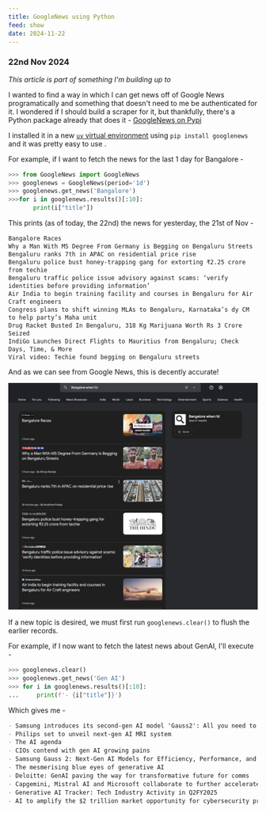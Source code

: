 ```yaml
---
title: GoogleNews using Python
feed: show
date: 2024-11-22
---
```

### 22nd Nov 2024

*This article is part of something I'm building up to* 

I wanted to find a way in which I can get news off of Google News programatically and something that doesn't need to me be authenticated for it. I wondered if I should build a scraper for it, but thankfully, there's a Python package already that does it  - [GoogleNews on Pypi](https://pypi.org/project/GoogleNews/)

I installed it in a new [`uv` virtual environment](https://everythingpython.substack.com/p/virtual-environments-using-uv) using `pip install googlenews` and it was pretty easy to use . 

For example, if I want to fetch the news for the last 1 day for Bangalore - 

```python
>>> from GoogleNews import GoogleNews
>>> googlenews = GoogleNews(period='1d')
>>> googlenews.get_news('Bangalore')
>>>for i in googlenews.results()[:10]:
       print(i["title"])
```

This prints (as of today, the 22nd) the news for yesterday, the 21st of Nov - 

```text
Bangalore Races
Why a Man With MS Degree From Germany is Begging on Bengaluru Streets
Bengaluru ranks 7th in APAC on residential price rise
Bengaluru police bust honey-trapping gang for extorting ₹2.25 crore from techie
Bengaluru traffic police issue advisory against scams: ‘verify identities before providing information’
Air India to begin training facility and courses in Bengaluru for Air Craft engineers
Congress plans to shift winning MLAs to Bengaluru, Karnataka’s dy CM to help party’s Maha unit
Drug Racket Busted In Bengaluru, 318 Kg Marijuana Worth Rs 3 Crore Seized
IndiGo Launches Direct Flights to Mauritius from Bengaluru; Check Days, Time, & More
Viral video: Techie found begging on Bengaluru streets
```

And as we can see from Google News, this is decently accurate! 

![Alt Text](/assets/img/Applications/GoogleNews.png)


If a new topic is desired, we must first run `googlenews.clear()` to flush the earlier records. 

For example, if I now want to fetch the latest news about GenAI, I'll execute -

```python
>>> googlenews.clear()
>>> googlenews.get_news('Gen AI')
>>> for i in googlenews.results()[:10]:
...     print(f'- {i["title"]}')
```

Which gives me - 

```markdown
- Samsung introduces its second-gen AI model 'Gauss2': All you need to know
- Philips set to unveil next-gen AI MRI system
- The AI agenda
- CIOs contend with gen AI growing pains
- Samsung Gauss 2: Next-Gen AI Models for Efficiency, Performance, and Multilingual Support
- The mesmerising blue eyes of generative AI
- Deloitte: GenAI paving the way for transformative future for comms
- Capgemini, Mistral AI and Microsoft collaborate to further accelerate adoption of generative AI technologies
- Generative AI Tracker: Tech Industry Activity in Q2FY2025
- AI to amplify the $2 trillion market opportunity for cybersecurity providers – McKinsey
```

